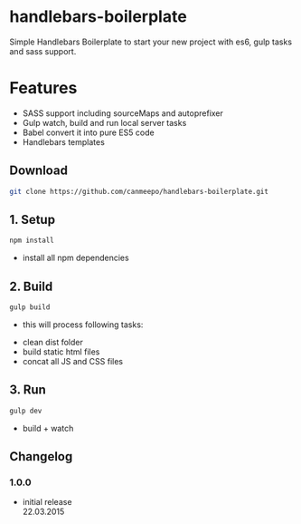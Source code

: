 # handlebars-boilerplate
Simple Handlebars Boilerplate to start your new project with es6, gulp tasks and sass support.

# Features
* SASS support including sourceMaps and autoprefixer
* Gulp watch, build and run local server tasks
* Babel convert it into pure ES5 code
* Handlebars templates

## Download 
```bash
git clone https://github.com/canmeepo/handlebars-boilerplate.git
```

## 1. Setup
```bash
npm install
```

- install all npm dependencies

## 2. Build
```bash
gulp build
```
- this will process following tasks:
* clean dist folder
* build static html files 
* concat all JS and CSS files


## 3. Run
```bash
gulp dev
```
- build + watch 

## Changelog

### 1.0.0
- initial release<br>
22.03.2015
